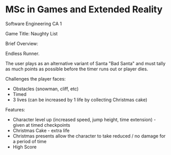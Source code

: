 # MSc in Games and Extended Reality
Software Engineering
CA 1

Game Title: Naughty List

Brief Overview:

Endless Runner.

The user plays as an alternative variant of Santa "Bad Santa" and must tally as much points as possible before the timer runs out or player dies. 

Challenges the player faces:
- Obstacles (snowman, cliff,  etc)
- Timed
- 3 lives (can be increased by 1 life by collecting Christmas cake)

Features:
- Character level up (increased speed, jump height, time extension) - given at timed checkpoints
- Christmas Cake - extra life
- Christmas presents allow the character to take reduced / no damage for a period of time
- High Score
